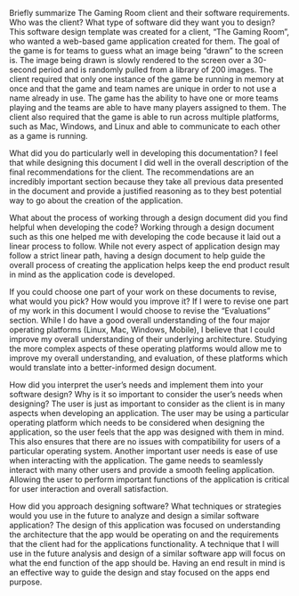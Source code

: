 Briefly summarize The Gaming Room client and their software requirements. Who was the client? What type of software did they want you to design?
	This software design template was created for a client, “The Gaming Room”, who wanted a web-based game application created for them. The goal of the game is for teams to guess what an image being “drawn” to the screen is. The image being drawn is slowly rendered to the screen over a 30-second period and is randomly  pulled from a library of 200 images. The client required that only one instance of the game be running in memory at once and that the game and team names are unique in order to not use a name already in use. The game has the ability to have one or more teams playing and the teams are able to have many players assigned to them. The client also required that the game is able to run across multiple platforms, such as Mac, Windows, and Linux and able to communicate to each other as a game is running.  
	
What did you do particularly well in developing this documentation?
	I feel that while designing this document I did well in the overall description of the final recommendations for the client. The recommendations are an incredibly important section because they take all previous data presented in the document and provide a justified reasoning as to they best potential way to go about the creation of the application. 
  
What about the process of working through a design document did you find helpful when developing the code?
	Working through a design document such as this one helped me with developing the code because it laid out a linear process to follow. While not every aspect of application design may follow a strict linear path, having a design document to help guide the overall process of creating the application helps keep the end product result in mind as the application code is developed.

If you could choose one part of your work on these documents to revise, what would you pick? How would you improve it?
	If I were to revise one part of my work in this document I would choose to revise the “Evaluations” section. While I do have a good overall understanding of the four major operating platforms (Linux, Mac, Windows, Mobile), I believe that I could improve my overall understanding of their underlying architecture. Studying the more complex aspects of these operating platforms would allow me to improve my overall understanding, and evaluation, of these platforms which would translate into a better-informed design document.

How did you interpret the user’s needs and implement them into your software design? Why is it so important to consider the user’s needs when designing?
	The user is just as important to consider as the client is in many aspects when developing an application. The user may be using a particular operating platform which needs to be considered when designing the application, so the user feels that the app was designed with them in mind. This also ensures that there are no issues with compatibility for users of a particular operating system. Another important user needs is ease of use when interacting with the application. The game needs to seamlessly interact with many other users and provide a smooth feeling application. Allowing the user to perform important functions of the application is critical for user interaction and overall satisfaction. 

How did you approach designing software? What techniques or strategies would you use in the future to analyze and design a similar software application?
	The design of this application was focused on understanding the architecture that the app would be operating on and the requirements that the client had for the applications functionality. A technique that I will use in the future analysis and design of a similar software app will focus on what the end function of the app should be. Having an end result in mind is an effective way to guide the design and stay focused on the apps end purpose. 
